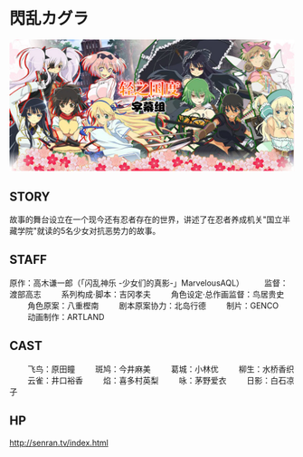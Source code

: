 # 閃乱カグラ

![poster](poster.jpg)

## STORY

故事的舞台设立在一个现今还有忍者存在的世界，讲述了在忍者养成机关"国立半藏学院"就读的5名少女对抗恶势力的故事。

## STAFF

原作：高木谦一郎（「闪乱神乐 -少女们的真影-」MarvelousAQL） 　　
监督： 渡部高志 　　
系列构成·脚本：吉冈孝夫 　　
角色设定·总作画监督：鸟居贵史 　　
角色原案：八重樫南 　　
剧本原案协力：北岛行德 　　
制片：GENCO 　　
动画制作：ARTLAND

## CAST
　　
飞鸟：原田瞳 　　
斑鸠：今井麻美 　　
葛城：小林优 　　
柳生：水桥香织 　　
云雀：井口裕香 　　
焰：喜多村英梨 　　
咏：茅野爱衣 　　
日影：白石凉子

## HP

http://senran.tv/index.html
